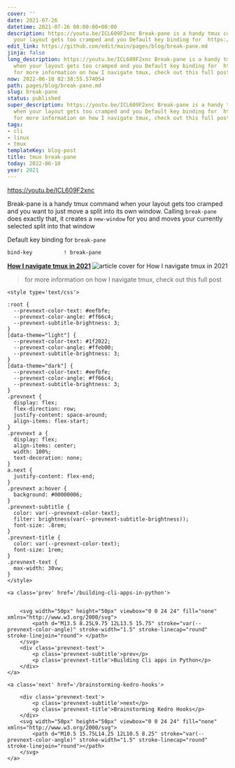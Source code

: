```yaml
---
cover: ''
date: 2021-07-26
datetime: 2021-07-26 00:00:00+00:00
description: https://youtu.be/ICL609F2xnc Break-pane is a handy tmux command when
  your layout gets too cramped and you Default key binding for  https://waylonwalker.com/tmux
edit_link: https://github.com/edit/main/pages/blog/break-pane.md
jinja: false
long_description: https://youtu.be/ICL609F2xnc Break-pane is a handy tmux command
  when your layout gets too cramped and you Default key binding for  https://waylonwalker.com/tmux-nav-2021/
  for more information on how I navigate tmux, check out this full post
now: 2022-06-10 02:38:55.574054
path: pages/blog/break-pane.md
slug: break-pane
status: published
super_description: https://youtu.be/ICL609F2xnc Break-pane is a handy tmux command
  when your layout gets too cramped and you Default key binding for  https://waylonwalker.com/tmux-nav-2021/
  for more information on how I navigate tmux, check out this full post
tags:
- cli
- linux
- tmux
templateKey: blog-post
title: tmux break-pane
today: 2022-06-10
year: 2021
---
```


https://youtu.be/ICL609F2xnc

Break-pane is a handy tmux command when your layout gets too cramped and you
want to just move a split into its own window.  Calling `break-pane` does
exactly that, it creates a `new-window` for you and moves your currently
selected split into that window

Default key binding for `break-pane`

``` bash
bind-key          ! break-pane
```


  <div class="onelinelink-wrapper">
      <a class="onelinelink" href="https://waylonwalker.com/tmux-nav-2021/">
          <img style="float: right;" align='right' src="https://images.waylonwalker.com/tmux-nav-2021-og_250x140.png" alt="article cover for 
 How I navigate tmux in 2021
"/>
          <p><strong>
 How I navigate tmux in 2021
</strong></p>
      </a>
  </div>


> for more information on how I navigate tmux, check out this full post
<div class='prevnext'>

    <style type='text/css'>

    :root {
      --prevnext-color-text: #eefbfe;
      --prevnext-color-angle: #ff66c4;
      --prevnext-subtitle-brightness: 3;
    }
    [data-theme="light"] {
      --prevnext-color-text: #1f2022;
      --prevnext-color-angle: #ffeb00;
      --prevnext-subtitle-brightness: 3;
    }
    [data-theme="dark"] {
      --prevnext-color-text: #eefbfe;
      --prevnext-color-angle: #ff66c4;
      --prevnext-subtitle-brightness: 3;
    }
    .prevnext {
      display: flex;
      flex-direction: row;
      justify-content: space-around;
      align-items: flex-start;
    }
    .prevnext a {
      display: flex;
      align-items: center;
      width: 100%;
      text-decoration: none;
    }
    a.next {
      justify-content: flex-end;
    }
    .prevnext a:hover {
      background: #00000006;
    }
    .prevnext-subtitle {
      color: var(--prevnext-color-text);
      filter: brightness(var(--prevnext-subtitle-brightness));
      font-size: .8rem;
    }
    .prevnext-title {
      color: var(--prevnext-color-text);
      font-size: 1rem;
    }
    .prevnext-text {
      max-width: 30vw;
    }
    </style>
    
    <a class='prev' href='/building-cli-apps-in-python'>
    

        <svg width="50px" height="50px" viewbox="0 0 24 24" fill="none" xmlns="http://www.w3.org/2000/svg">
            <path d="M13.5 8.25L9.75 12L13.5 15.75" stroke="var(--prevnext-color-angle)" stroke-width="1.5" stroke-linecap="round" stroke-linejoin="round"> </path>
        </svg>
        <div class='prevnext-text'>
            <p class='prevnext-subtitle'>prev</p>
            <p class='prevnext-title'>Building Cli apps in Python</p>
        </div>
    </a>
    
    <a class='next' href='/brainstorming-kedro-hooks'>
    
        <div class='prevnext-text'>
            <p class='prevnext-subtitle'>next</p>
            <p class='prevnext-title'>Brainstorming Kedro Hooks</p>
        </div>
        <svg width="50px" height="50px" viewbox="0 0 24 24" fill="none" xmlns="http://www.w3.org/2000/svg">
            <path d="M10.5 15.75L14.25 12L10.5 8.25" stroke="var(--prevnext-color-angle)" stroke-width="1.5" stroke-linecap="round" stroke-linejoin="round"></path>
        </svg>
    </a>
  </div>
